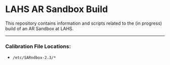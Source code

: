 # LAHS AR Sandbox Build

This repository contains information and scripts related to the (in progress) build of an AR Sandbox at LAHS.


---
### Calibration File Locations:
* ```/etc/SARndbox-2.3/*```
